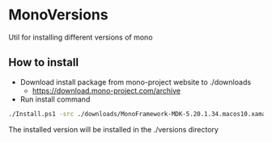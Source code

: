 # MonoVersions
Util for installing different versions of mono

## How to install
- Download install package from mono-project website to ./downloads
  - https://download.mono-project.com/archive
- Run install command
``` sh
./Install.ps1 -src ./downloads/MonoFramework-MDK-5.20.1.34.macos10.xamarin.universal.pkg
```

The installed version will be installed in the ./versions directory